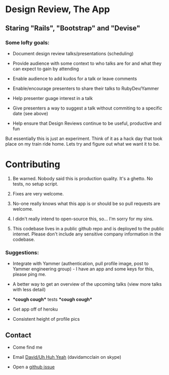 # Design Review, The App

## Staring "Rails", "Bootstrap" and "Devise"

### Some lofty goals:

* Document design review talks/presentations (scheduling)

* Provide audience with some context to who talks are for and what they can expect to gain by attending

* Enable audience to add kudos for a talk or leave comments

* Enable/encourage presenters to share their talks to RubyDev/Yammer

* Help presenter guage interest in a talk

* Give presenters a way to suggest a talk without commiting to a specific date (see above)

* Help ensure that Design Reviews continue to be useful, productive and fun

But essentially this is just an experiment. Think of it as a hack day that took place on my train ride home. Lets try and figure out what we want it to be.

# Contributing

1. Be warned. Nobody said this is production quality. It's a ghetto. No tests, no setup script.

2. Fixes are very welcome.

3. No-one really knows what this app is or should be so pull requests are welcome.

4. I didn't really intend to open-source this, so... I'm sorry for my sins.

5. This codebase lives in a public github repo and is deployed to the public internet. Please don't include any sensitive company information in the codebase.

### Suggestions:

* Integrate with Yammer (authentication, pull profile image, post to Yammer engineering group) - I have an app and some keys for this, please ping me.

* A better way to get an overview of the upcoming talks (view more talks with less detail)

* <strong>\*cough cough\*</strong> tests <strong>\*cough cough\*</strong>

* Get app off of heroku

* Consistent height of profile pics

## Contact

* Come find me

* Email [David/Uh Huh Yeah](mailto:d.mcclain@modcloth.com) (davidamcclain on skype)

* Open a [github issue](https://github.com/uhhuhyeah/mc-design-review/issues/new)


